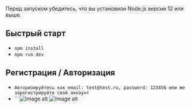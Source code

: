 Перед запуском убедитесь, что вы установили Node.js версии 12 или выше.

## Быстрый старт

- `npm install`
- `npm run dev`

## Регистрация / Авторизация

- `Авторизируйтесь как email: test@test.ru, password: 123456 или же зарегистрируйте свой аккаунт`
- ``
  ![Image alt](https://github.com/mgaynatullin/Todo-app-MERN-/raw/master/screen.png)
  ![Image alt](https://github.com/mgaynatullin/Todo-app-MERN-/raw/master/screen2.png)
